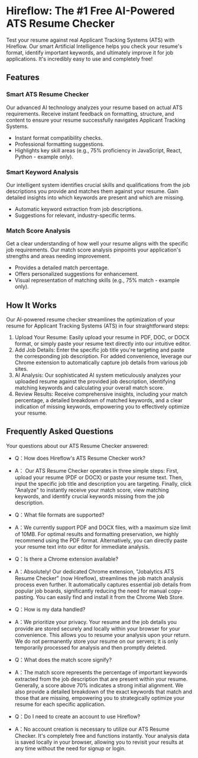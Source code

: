 # Hireflow: The #1 Free AI-Powered ATS Resume Checker


Test your resume against real Applicant Tracking Systems (ATS) with Hireflow. Our smart Artificial Intelligence helps you check your resume's format, identify important keywords, and ultimately improve it for job applications. It's incredibly easy to use and completely free!

## Features

### Smart ATS Resume Checker

Our advanced AI technology analyzes your resume based on actual ATS requirements. Receive instant feedback on formatting, structure, and content to ensure your resume successfully navigates Applicant Tracking Systems.

- Instant format compatibility checks.
- Professional formatting suggestions.
- Highlights key skill areas (e.g., 75% proficiency in JavaScript, React, Python - example only).

### Smart Keyword Analysis

Our intelligent system identifies crucial skills and qualifications from the job descriptions you provide and matches them against your resume. Gain detailed insights into which keywords are present and which are missing.

- Automatic keyword extraction from job descriptions.
- Suggestions for relevant, industry-specific terms.

### Match Score Analysis

Get a clear understanding of how well your resume aligns with the specific job requirements. Our match score analysis pinpoints your application's strengths and areas needing improvement.

- Provides a detailed match percentage.
- Offers personalized suggestions for enhancement.
- Visual representation of matching skills (e.g., 75% match - example only).

## How It Works

Our AI-powered resume checker streamlines the optimization of your resume for Applicant Tracking Systems (ATS) in four straightforward steps:

1. Upload Your Resume: Easily upload your resume in PDF, DOC, or DOCX format, or simply paste your resume text directly into our intuitive editor.
2. Add Job Details: Enter the specific job title you're targeting and paste the corresponding job description. For added convenience, leverage our Chrome extension to automatically capture job details from various job sites.
3. AI Analysis: Our sophisticated AI system meticulously analyzes your uploaded resume against the provided job description, identifying matching keywords and calculating your overall match score.
4. Review Results: Receive comprehensive insights, including your match percentage, a detailed breakdown of matched keywords, and a clear indication of missing keywords, empowering you to effectively optimize your resume.



## Frequently Asked Questions

Your questions about our ATS Resume Checker answered:

- Q：How does Hireflow's ATS Resume Checker work?
- A： Our ATS Resume Checker operates in three simple steps: First, upload your resume (PDF or DOCX) or paste your resume text. Then, input the specific job title and description you are targeting. Finally, click "Analyze" to instantly receive your match score, view matching keywords, and identify crucial keywords missing from the job description.

- Q：What file formats are supported?
- A：We currently support PDF and DOCX files, with a maximum size limit of 10MB. For optimal results and formatting preservation, we highly recommend using the PDF format. Alternatively, you can directly paste your resume text into our editor for immediate analysis.

- Q：Is there a Chrome extension available?
- A：Absolutely! Our dedicated Chrome extension, "Jobalytics ATS Resume Checker" (now Hireflow), streamlines the job match analysis process even further. It automatically captures essential job details from popular job boards, significantly reducing the need for manual copy-pasting. You can easily find and install it from the Chrome Web Store.

- Q：How is my data handled?
- A：We prioritize your privacy. Your resume and the job details you provide are stored securely and locally within your browser for your convenience. This allows you to resume your analysis upon your return. We do not permanently store your resume on our servers; it is only temporarily processed for analysis and then promptly deleted.

- Q：What does the match score signify?
- A：The match score represents the percentage of important keywords extracted from the job description that are present within your resume. Generally, a score above 70% indicates a strong initial alignment. We also provide a detailed breakdown of the exact keywords that match and those that are missing, empowering you to strategically optimize your resume for each specific application.

- Q：Do I need to create an account to use Hireflow?
- A：No account creation is necessary to utilize our ATS Resume Checker. It's completely free and functions instantly. Your analysis data is saved locally in your browser, allowing you to revisit your results at any time without the need for signup or login.


